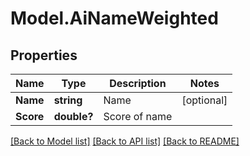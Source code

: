 # Model.AiNameWeighted
## Properties
Name | Type | Description | Notes
------------ | ------------- | ------------- | -------------
**Name** | **string** | Name              | [optional] 
**Score** | **double?** | Score of name              | 



[[Back to Model list]](README.md#documentation-for-models) [[Back to API list]](README.md#documentation-for-api-endpoints) [[Back to README]](README.md)


